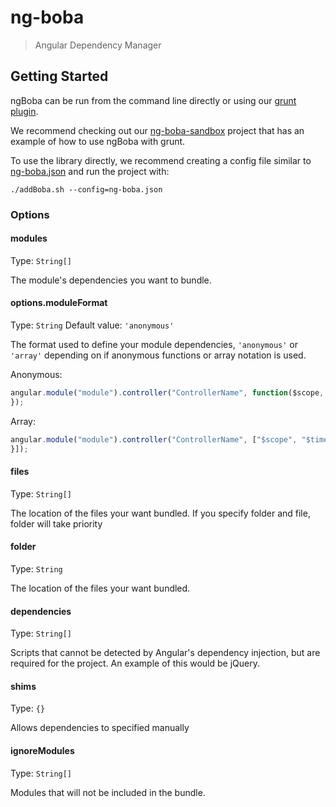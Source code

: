 # ng-boba

> Angular Dependency Manager

## Getting Started

ngBoba can be run from the command line directly or using our [grunt plugin](https://github.com/ng-boba/grunt-ng-boba).

We recommend checking out our [ng-boba-sandbox](https://github.com/ng-boba/ng-boba-sandbox) project that has an example of how to use ngBoba with grunt.

To use the library directly, we recommend creating a config file similar to [ng-boba.json](https://github.com/ng-boba/ng-boba/blob/master/samples/ng-boba-config.json) and run the project with:


```shell
./addBoba.sh --config=ng-boba.json
```


### Options

#### modules
Type: `String[]`

The module's dependencies you want to bundle.

#### options.moduleFormat
Type: `String`
Default value: `'anonymous'`

The format used to define your module dependencies, `'anonymous'` or `'array'` depending on if anonymous functions or array notation is used.

Anonymous:

```js
angular.module("module").controller("ControllerName", function($scope, $timeout) {
});
```

Array:

```js
angular.module("module").controller("ControllerName", ["$scope", "$timeout", function($scope, $timeout) {
}]);
```

#### files
Type: `String[]`

The location of the files your want bundled. If you specify folder and file, folder will take priority

#### folder
Type: `String`

The location of the files your want bundled.

#### dependencies
Type: `String[]`

Scripts that cannot be detected by Angular's dependency injection, but are required for the project.
An example of this would be jQuery.

#### shims
Type: `{}`

Allows dependencies to specified manually

#### ignoreModules
Type: `String[]`

Modules that will not be included in the bundle.